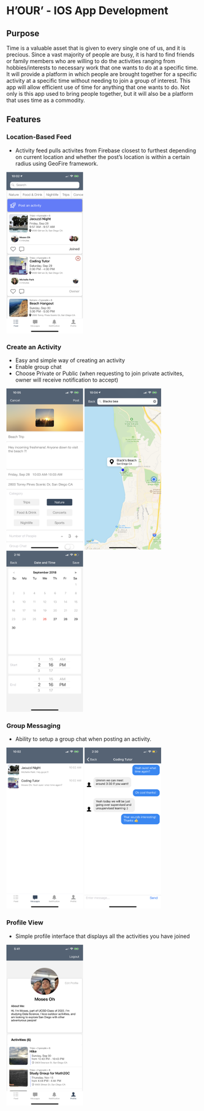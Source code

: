 # H’OUR’ -  IOS App Development 

## Purpose
Time is a valuable asset that is given to every single one of us, and it is precious. Since a vast majority of people are busy, it is hard to find friends or family members who are willing to do the activities ranging from hobbies/interests to necessary work that one wants to do at a specific time. It will provide a platform in which people are brought together for a specific activity at a specific time without needing to join a group of interest. This app will allow efficient use of time for anything that one wants to do. Not only is this app used to bring people together, but it will also be a platform that uses time as a commodity.
 
## Features
### Location-Based Feed
- Activity feed pulls activites from Firebase closest to furthest depending on current location and whether the post’s location is within a certain radius using GeoFire framework.

<img src="https://github.com/Moses0h/Hour/blob/master/Images/Feed.PNG" width="200" height= "420">

### Create an Activity
- Easy and simple way of creating an activity
- Enable group chat
- Choose Private or Public (when requesting to join private activites, owner will receive notification to accept)

<img src="https://github.com/Moses0h/Hour/blob/master/Images/Posting.PNG" width="200" height= "420"> <img src="https://github.com/Moses0h/Hour/blob/master/Images/Maps.PNG" width="200" height= "420"> <img src="https://github.com/Moses0h/Hour/blob/master/Images/date.PNG" width="200" height= "420"> 



### Group Messaging
- Ability to setup a group chat when posting an activity.

<img src="https://github.com/Moses0h/Hour/blob/master/Images/Messages.PNG" width="200" height= "420"> <img src="https://github.com/Moses0h/Hour/blob/master/Images/chatlog.jpeg" width="200" height= "420">

### Profile View
- Simple profile interface that displays all the activities you have joined

<img src="https://github.com/Moses0h/Hour/blob/master/Images/ProfileView.PNG" width="200" height= "420"> 
